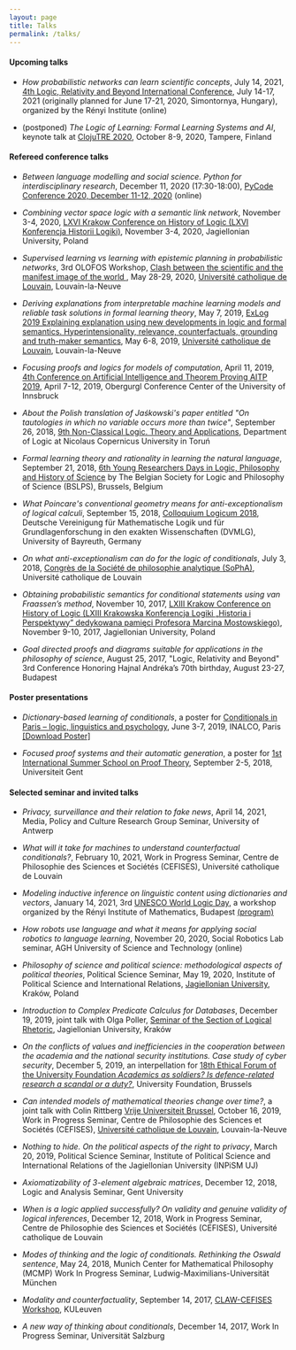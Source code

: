 ```yaml
---
layout: page
title: Talks
permalink: /talks/
---
```


#### Upcoming talks

- _How probabilistic networks can learn scientific concepts_, July 14, 2021, [4th Logic, Relativity and Beyond International Conference](https://conferences.renyi.hu/lrb20/home), July 14-17, 2021 (originally planned for June 17-21, 2020, Simontornya, Hungary), organized by the Rényi Institute (online)  

- (postponed) _The Logic of Learning: Formal Learning Systems and AI_, keynote talk at [ClojuTRE 2020](https://clojutre.org/2020/), October 8-9, 2020, Tampere, Finland

#### Refereed conference talks

- _Between language modelling and social science. Python for interdisciplinary research_, December 11, 2020 (17:30-18:00), [PyCode Conference 2020, December 11-12, 2020](https://pycode-conference.org/) (online)  

- _Combining vector space logic with a semantic link network_, November 3-4, 2020, [LXVI Krakow Conference on History of Logic (LXVI Konferencja Historii Logiki)](https://filozofia.uj.edu.pl/khl), November 3-4, 2020, Jagiellonian University, Poland

- _Supervised learning vs learning with epistemic planning in probabilistic networks_, 3rd OLOFOS Workshop, [Clash between the scientific and the manifest image of the world ](https://clash.sciencesconf.org/), May 28-29, 2020, [Université catholique de Louvain](https://uclouvain.be/fr/index.html), Louvain-la-Neuve 

- _Deriving explanations from interpretable machine learning models and reliable task solutions in formal learning theory_, May 7, 2019, [ExLog 2019 Explaining explanation using new developments in logic and formal semantics. Hyperintensionality, relevance, counterfactuals, grounding and truth-maker semantics](https://sites.google.com/view/exlog2019), May 6-8, 2019, [Université catholique de Louvain](https://uclouvain.be/fr/index.html), Louvain-la-Neuve

- _Focusing proofs and logics for models of computation_, April 11, 2019, [4th Conference on Artificial Intelligence and Theorem Proving AITP 2019](http://aitp-conference.org/2019/), April 7-12, 2019, Obergurgl Conference Center of the University of Innsbruck

- _About the Polish translation of Jaśkowski's paper entitled "On tautologies in which no variable occurs more than twice"_, September 26, 2018, [9th Non-Classical Logic. Theory and Applications](http://ncl.umk.pl/LNK18/lnk18_en.html), Department of Logic at Nicolaus Copernicus University in Toruń

- _Formal learning theory and rationality in learning the natural language_, September 21, 2018, [6th Young Researchers Days in Logic, Philosophy and History of Science](http://www.bslps.be/YRD6.html) by The Belgian Society for Logic and Philosophy of Science (BSLPS), Brussels, Belgium

- _What Poincare's conventional geometry means for anti-exceptionalism of logical calculi_, September 15, 2018, [Colloquium Logicum 2018](https://www.cl2018.uni-bayreuth.de/en/), Deutsche Vereinigung für Mathematische Logik und für Grundlagenforschung in den exakten Wissenschaften (DVMLG), University of Bayreuth, Germany  

- _On what anti-exceptionalism can do for the logic of conditionals_, July 3, 2018, [Congrès de la Société de philosophie analytique (SoPhA)](https://sopha2018.sciencesconf.org/), Université catholique de Louvain  

- _Obtaining probabilistic semantics for conditional statements using van Fraassen’s method_, November 10, 2017, [LXIII Krakow Conference on History of Logic (LXIII Krakowska Konferencja Logiki „Historia i Perspektywy” dedykowana pamięci Profesora Marcina Mostowskiego)](https://filozofia.uj.edu.pl/khl), November 9-10, 2017, Jagiellonian University, Poland  

- _Goal directed proofs and diagrams suitable for applications in the philosophy of science_, August 25, 2017, "Logic, Relativity and Beyond" 3rd Conference Honoring Hajnal Andréka’s 70th birthday, August 23-27, Budapest  


#### Poster presentations

- _Dictionary-based learning of conditionals_, a poster for [Conditionals in Paris – logic, linguistics and psychology](https://conditionals19.sciencesconf.org/), June 3-7, 2019, INALCO, Paris [ [Download Poster] ](/papers/190602ASAMONEK.pdf)

- _Focused proof systems and their automatic generation_, a poster for [1st International Summer School on Proof Theory](http://www.proofsociety.org/2018/05/05/summer-school-on-proof-theory/), September 2-5, 2018, Universiteit Gent


#### Selected seminar and invited talks

- _Privacy, surveillance and their relation to fake news_, April 14, 2021, Media, Policy and Culture Research Group Seminar, University of Antwerp  

- _What will it take for machines to understand counterfactual conditionals?_, February 10, 2021, Work in Progress Seminar, Centre de Philosophie des Sciences et Sociétés (CEFISES), Université catholique de Louvain

- _Modeling inductive inference on linguistic content using dictionaries and vectors_, January 14, 2021, 3rd [UNESCO World Logic Day](http://www.wld.cipsh.international/index.html), a workshop organized by the Rényi Institute of Mathematics, Budapest  [(program)](https://conferences.renyi.hu/wld3)  

- _How robots use language and what it means for applying social robotics to language learning_, November 20, 2020, Social Robotics Lab seminar, AGH University of Science and Technology (online)

- _Philosophy of science and political science: methodological aspects of political theories_, Political Science Seminar, May 19, 2020, Institute of Political Science and International Relations, [Jagiellonian University](https://www.uj.edu.pl/), Kraków, Poland

- _Introduction to Complex Predicate Calculus for Databases_, December 19, 2019, joint talk with Olga Poller, [Seminar of the Section of Logical Rhetoric](https://filozofia.uj.edu.pl/pl_PL/pracownia-retoryki-logicznej/-/journal_content/56_INSTANCE_6gNtJ8CgcOC1/4371778/144142737), Jagiellonian University, Kraków

- _On the conflicts of values and inefficiencies in the cooperation between the academia and the national security institutions. Case study of cyber security_, December 5, 2019, an interpellation for [18th Ethical Forum of the University Foundation _Academics as soldiers? Is defence-related research a scandal or a duty?_](http://www.ethicalforum.be/downloads/2019), University Foundation, Brussels  

- _Can intended models of mathematical theories change over time?_, a joint talk with Colin Rittberg [Vrije Universiteit Brussel](https://cris.vub.be/en/persons/colin-jakob-rittberg(b0bc2ff1-4b71-47a2-941b-bd97d9cf4144).html), October 16, 2019, Work in Progress Seminar, Centre de Philosophie des Sciences et Sociétés (CEFISES), [Université catholique de Louvain](https://uclouvain.be/fr/index.html), Louvain-la-Neuve

- _Nothing to hide. On the political aspects of the right to privacy_, March 20, 2019, Political Science Seminar, Institute of Political Science and International Relations of the Jagiellonian University (INPiSM UJ)

- _Axiomatizability of 3-element algebraic matrices_, December 12, 2018, Logic and Analysis Seminar, Gent University

- _When is a logic applied successfully? On validity and genuine validity of logical inferences_, December 12, 2018, Work in Progress Seminar, Centre de Philosophie des Sciences et Sociétés (CEFISES), Université catholique de Louvain

- _Modes of thinking and the logic of conditionals. Rethinking the Oswald sentence_, May 24, 2018, Munich Center for Mathematical Philosophy (MCMP) Work In Progress Seminar, Ludwig-Maximilians-Universität München  

- _Modality and counterfactuality_, September 14, 2017, [CLAW-CEFISES Workshop](https://hiw.kuleuven.be/clps/events/agenda/claw-cefises-workshop), KULeuven

- _A new way of thinking about conditionals_, December 14, 2017, Work In Progress Seminar, Universität Salzburg

